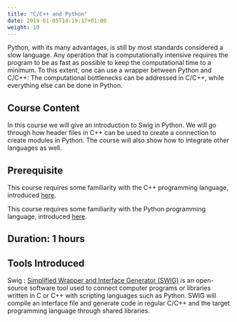 ```yaml
---
title: "C/C++ and Python"
date: 2019-01-05T14:19:17+01:00
weight: 10
---
```


Python, with its many advantages, is still by most standards
considered a slow language. Any operation that is computationally
intensive requires the program to be as fast as possible to keep the
computational time to a minimum. To this extent, one can use a wrapper
between Python and C/C++: The computational bottlenecks can be
addressed in C/C++, while everything else can be done in Python.

## Course Content

In this course we will give an introduction to Swig in Python. We will
go through how header files in C++ can be used to create a connection
to create modules in Python. The course will also show how to
integrate other languages as well.

## Prerequisite

This course requires some familiarity with the C++ programming
language, introduced [here](/training/cpp/introduction/).

This course requires some familiarity with the Python programming
language, introduced [here](/training/python/introduction/).

## Duration: 1 hours

## Tools Introduced

Swig
: [Simplified Wrapper and Interface Generator
  (SWIG)](http://www.swig.org) is an open-source software tool used to
  connect computer programs or libraries written in C or C++ with
  scripting languages such as Python. SWIG will compile an interface
  file and generate code in regular C/C++ and the target programming
  language through shared libraries.
